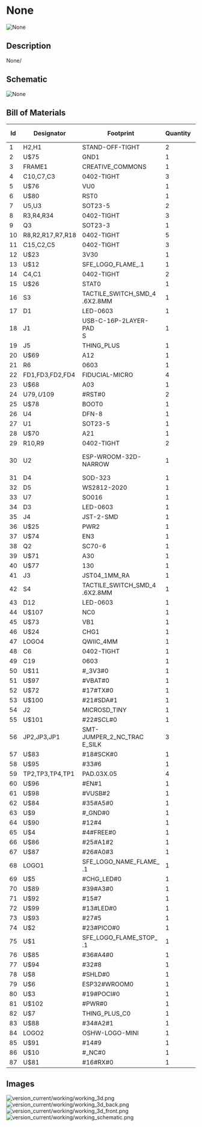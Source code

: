 # None
![None](version_current/working/working_3d.png)
## Description
None/
## Schematic
![None](version_current/working/working_schematic.png)
## Bill of Materials
| Id | Designator | Footprint | Quantity | Designation | Supplier and ref |  |
| --- | --- | --- | --- | --- | --- | --- |
| 1 | H2,H1 | STAND-OFF-TIGHT | 2 | STAND-OFFTIGHT |  |  |
| 2 | U$75 | GND1 | 1 |  |  |  |
| 3 | FRAME1 | CREATIVE_COMMONS | 1 | FRAME-LEDGER |  |  |
| 4 | C10,C7,C3 | 0402-TIGHT | 3 | 1.0uF |  |  |
| 5 | U$76 | VU0 | 1 |  |  |  |
| 6 | U$80 | RST0 | 1 |  |  |  |
| 7 | U5,U3 | SOT23-5 | 2 | 3.3V |  |  |
| 8 | R3,R4,R34 | 0402-TIGHT | 3 | 1k |  |  |
| 9 | Q3 | SOT23-3 | 1 | 20V/4.2A/52mΩ/1.4W |  |  |
| 10 | R8,R2,R17,R7,R18 | 0402-TIGHT | 5 | 10k |  |  |
| 11 | C15,C2,C5 | 0402-TIGHT | 3 | 0.1uF |  |  |
| 12 | U$23 | 3V30 | 1 |  |  |  |
| 13 | U$12 | SFE_LOGO_FLAME_.1 | 1 |  |  |  |
| 14 | C4,C1 | 0402-TIGHT | 2 | 10uF |  |  |
| 15 | U$26 | STAT0 | 1 |  |  |  |
| 16 | S3 | TACTILE_SWITCH_SMD_4<br>.6X2.8MM | 1 | Boot |  |  |
| 17 | D1 | LED-0603 | 1 | Yellow |  |  |
| 18 | J1 | USB-C-16P-2LAYER-PAD<br>S | 1 |  |  |  |
| 19 | J5 | THING_PLUS | 1 | THING_PLUS_LOGICAL |  |  |
| 20 | U$69 | A12 | 1 |  |  |  |
| 21 | R6 | 0603 | 1 | 2.0k |  |  |
| 22 | FD1,FD3,FD2,FD4 | FIDUCIAL-MICRO | 4 | FIDUCIALUFIDUCIAL |  |  |
| 23 | U$68 | A03 | 1 |  |  |  |
| 24 | U$79,U$109 | #RST#0 | 2 |  |  |  |
| 25 | U$78 | BOOT0 | 1 |  |  |  |
| 26 | U4 | DFN-8 | 1 | MAX17048 |  |  |
| 27 | U1 | SOT23-5 | 1 | MCP73831 |  |  |
| 28 | U$70 | A21 | 1 |  |  |  |
| 29 | R10,R9 | 0402-TIGHT | 2 | 5.1k |  |  |
| 30 | U2 | ESP-WROOM-32D-NARROW | 1 | ESP-WROOM-3232D-NARR<br>OW |  |  |
| 31 | D4 | SOD-323 | 1 | 3A/10V/280mV |  |  |
| 32 | D5 | WS2812-2020 | 1 | WS2812 |  |  |
| 33 | U7 | SO016 | 1 | CH340C |  |  |
| 34 | D3 | LED-0603 | 1 | BLUE |  |  |
| 35 | J4 | JST-2-SMD | 1 |  |  |  |
| 36 | U$25 | PWR2 | 1 |  |  |  |
| 37 | U$74 | EN3 | 1 |  |  |  |
| 38 | Q2 | SC70-6 | 1 | MBT3904DW1T1 |  |  |
| 39 | U$71 | A30 | 1 |  |  |  |
| 40 | U$77 | 130 | 1 |  |  |  |
| 41 | J3 | JST04_1MM_RA | 1 | QWIIC_RA |  |  |
| 42 | S4 | TACTILE_SWITCH_SMD_4<br>.6X2.8MM | 1 | Reset |  |  |
| 43 | D12 | LED-0603 | 1 | RED |  |  |
| 44 | U$107 | NC0 | 1 |  |  |  |
| 45 | U$73 | VB1 | 1 |  |  |  |
| 46 | U$24 | CHG1 | 1 |  |  |  |
| 47 | LOGO4 | QWIIC_4MM | 1 | QWIIC_LOGO_4MM |  |  |
| 48 | C6 | 0402-TIGHT | 1 | 4.7uF |  |  |
| 49 | C19 | 0603 | 1 | 4.7uF |  |  |
| 50 | U$11 | #_3V3#0 | 1 |  |  |  |
| 51 | U$97 | #VBAT#0 | 1 |  |  |  |
| 52 | U$72 | #17#TX#0 | 1 |  |  |  |
| 53 | U$100 | #21#SDA#1 | 1 |  |  |  |
| 54 | J2 | MICROSD_TINY | 1 | MICRO-SDFRICTION |  |  |
| 55 | U$101 | #22#SCL#0 | 1 |  |  |  |
| 56 | JP2,JP3,JP1 | SMT-JUMPER_2_NC_TRAC<br>E_SILK | 3 | JUMPER-SMT_2_NC_TRAC<br>E_SILK |  |  |
| 57 | U$83 | #18#SCK#0 | 1 |  |  |  |
| 58 | U$95 | #33#6 | 1 |  |  |  |
| 59 | TP2,TP3,TP4,TP1 | PAD.03X.05 | 4 | TEST-POINT3X5 |  |  |
| 60 | U$96 | #EN#1 | 1 |  |  |  |
| 61 | U$98 | #VUSB#2 | 1 |  |  |  |
| 62 | U$84 | #35#A5#0 | 1 |  |  |  |
| 63 | U$9 | #_GND#0 | 1 |  |  |  |
| 64 | U$90 | #12#4 | 1 |  |  |  |
| 65 | U$4 | #4#FREE#0 | 1 |  |  |  |
| 66 | U$86 | #25#A1#2 | 1 |  |  |  |
| 67 | U$87 | #26#A0#3 | 1 |  |  |  |
| 68 | LOGO1 | SFE_LOGO_NAME_FLAME_<br>.1 | 1 | SFE_LOGO_NAME_FLAME.<br>1_INCH |  |  |
| 69 | U$5 | #CHG_LED#0 | 1 |  |  |  |
| 70 | U$89 | #39#A3#0 | 1 |  |  |  |
| 71 | U$92 | #15#7 | 1 |  |  |  |
| 72 | U$99 | #13#LED#0 | 1 |  |  |  |
| 73 | U$93 | #27#5 | 1 |  |  |  |
| 74 | U$2 | #23#PICO#0 | 1 |  |  |  |
| 75 | U$1 | SFE_LOGO_FLAME_STOP_<br>.1 | 1 |  |  |  |
| 76 | U$85 | #36#A4#0 | 1 |  |  |  |
| 77 | U$94 | #32#8 | 1 |  |  |  |
| 78 | U$8 | #SHLD#0 | 1 |  |  |  |
| 79 | U$6 | ESP32#WROOM0 | 1 |  |  |  |
| 80 | U$3 | #19#POCI#0 | 1 |  |  |  |
| 81 | U$102 | #PWR#0 | 1 |  |  |  |
| 82 | U$7 | THING_PLUS_C0 | 1 |  |  |  |
| 83 | U$88 | #34#A2#1 | 1 |  |  |  |
| 84 | LOGO2 | OSHW-LOGO-MINI | 1 | OSHW-LOGOMINI |  |  |
| 85 | U$91 | #14#9 | 1 |  |  |  |
| 86 | U$10 | #_NC#0 | 1 |  |  |  |
| 87 | U$81 | #16#RX#0 | 1 |  |  |  |

## Images
![version_current/working/working_3d.png](version_current/working/working_3d.png)
![version_current/working/working_3d_back.png](version_current/working/working_3d_back.png)
![version_current/working/working_3d_front.png](version_current/working/working_3d_front.png)
![version_current/working/working_schematic.png](version_current/working/working_schematic.png)

